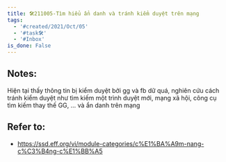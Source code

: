 ```yaml
---
title: 🛠️211005-Tìm hiểu ẩn danh và tránh kiểm duyệt trên mạng
tags:
  - '#created/2021/Oct/05'
  - '#task🛠️'
  - '#Inbox'
is_done: False
---
```


## Notes:
Hiện tại thấy thông tin bị kiểm duyệt bởi gg và fb dữ quá, nghiên cứu cách tránh kiểm duyệt như tìm kiếm một trình duyệt mới, mạng xã hội, công cụ tìm kiếm thay thế GG, ... và ẩn danh trên mạng

## Refer to:
- https://ssd.eff.org/vi/module-categories/c%E1%BA%A9m-nang-c%C3%B4ng-c%E1%BB%A5